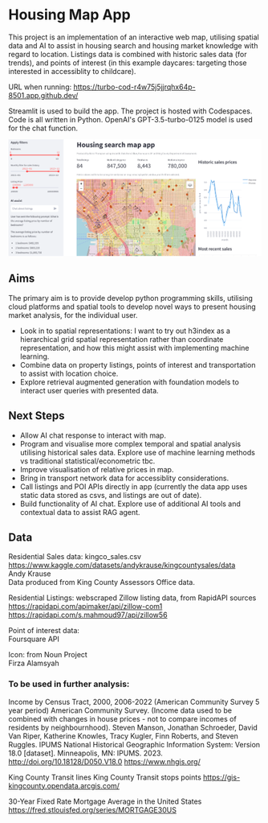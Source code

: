 # Housing Map App
This project is an implementation of an interactive web map, utilising spatial data and AI to assist in housing search and housing market knowledge with regard to location.
Listings data is combined with historic sales data (for trends), and points of interest (in this example daycares: targeting those interested in accessiblity to childcare).

URL when running: https://turbo-cod-r4w75j5jjrqhx64p-8501.app.github.dev/ 

Streamlit is used to build the app. The project is hosted with Codespaces. Code is all written in Python. OpenAI's GPT-3.5-turbo-0125 model is used for the chat function.

![screenshot of the app](streamlit_app.png "App screenshot")
## Aims
The primary aim is to provide develop python programming skills, utilising cloud platforms and spatial tools to develop novel ways to present housing market analysis, for the individual user.
* Look in to spatial representations: I want to try out h3index as a hierarchical grid spatial representation rather than coordinate representation, and how this might assist with implementing machine learning.
* Combine data on property listings, points of interest and transportation to assist with location choice.
* Explore retrieval augmented generation with foundation models to interact user queries with presented data.
  
## Next Steps
* Allow AI chat response to interact with map.
* Program and visualise more complex temporal and spatial analysis utilising historical sales data. Explore use of machine learning methods vs traditional statistical/econometric tbc.
* Improve visualisation of relative prices in map.
* Bring in transport network data for accessiblity considerations.
* Call listings and POI APIs directly in app (currently the data app uses static data stored as csvs, and listings are out of date).
* Build functionality of AI chat. Explore use of additional AI tools and contextual data to assist RAG agent.

## Data
Residential Sales data: kingco_sales.csv\
https://www.kaggle.com/datasets/andykrause/kingcountysales/data \
Andy Krause\
Data produced from King County Assessors Office data.

Residential Listings: webscraped Zillow listing data, from RapidAPI sources\
https://rapidapi.com/apimaker/api/zillow-com1 \
https://rapidapi.com/s.mahmoud97/api/zillow56

Point of interest data:\
Foursquare API

Icon: from Noun Project\
Firza Alamsyah

### To be used in further analysis:
Income by Census Tract, 2000, 2006-2022 (American Community Survey 5 year period) American Community Survey.
(Income data used to be combined with changes in house prices - not to compare incomes of residents by neighbournhood).
Steven Manson, Jonathan Schroeder, David Van Riper, Katherine Knowles, Tracy Kugler, Finn Roberts, and Steven Ruggles. IPUMS National Historical Geographic Information System: Version 18.0 [dataset]. Minneapolis, MN: IPUMS. 2023. http://doi.org/10.18128/D050.V18.0
https://www.nhgis.org/

King County Transit lines
King County Transit stops points
https://gis-kingcounty.opendata.arcgis.com/

30-Year Fixed Rate Mortgage Average in the United States
https://fred.stlouisfed.org/series/MORTGAGE30US
